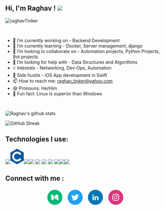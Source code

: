 ## Hi, I'm Raghav ! <img src="https://raw.githubusercontent.com/MartinHeinz/MartinHeinz/master/wave.gif" width="30px">

<p align="left"> <img src="https://komarev.com/ghpvc/?username=raghavTinker" alt="raghavTinker" /> </p>

<br>

- 🔭 I’m currently working on - Backend Development
- 🌱 I’m currently learning - Docker, Server management, django
- 👯 I’m looking to collaborate on - Automation projects, Python Projects, Bot projects
- 🤔 I’m looking for help with - Data Structures and Algorithms
- ⚡️  Interests - Networking, Dev-Ops, Automation
- 🍪 Side hustle - iOS App development in Swift
- 📫 How to reach me: raghav_tinker@yahoo.com
- 😄 Pronouns: He/Him
- 🥠 Fun fact: Linux is superior than Windows
<br>

![Raghav's github stats](https://github-readme-stats.vercel.app/api?username=raghavTinker&count_private=true&include_all_commits=true&theme=nightowl)


![GitHub Streak](https://github-readme-streak-stats.herokuapp.com?user=raghavTinker&theme=nightowl)

<!--
<img alt="Top Langs" width="495px" src="https://github-readme-stats.vercel.app/api/top-langs/?username=raghavTinker&layout=compact&theme=nightowl" href="https://github.com/raghavTinker"/> !-->
## Technologies I use:
 <img src="https://img.icons8.com/color/48/000000/c-plus-plus-logo.png"/><img src="Logos/c_colored.png" height="48px"><img src="https://img.icons8.com/color/48/000000/python.png"/><img src="https://img.icons8.com/fluent/48/000000/swift.png"/> <img src="https://img.icons8.com/color/48/000000/linux.png"/>  <img src="https://img.icons8.com/fluent/48/000000/docker.png"/> <img src="https://img.icons8.com/fluent/48/000000/github.png"/> <img src="https://img.icons8.com/nolan/48/networking-manager.png"/><img src="https://img.icons8.com/color/48/000000/travis-ci.png"/><img src="https://img.icons8.com/plasticine/48/000000/bash.png"/>
 



## Connect with me :
<p align="center">
<a href="https://medium.com/@raghav_tinker"><img src="https://github.com/aritraroy/social-icons/blob/master/medium-icon.png?raw=true" width="60"></a>
<a href="https://twitter.com/raghavTinker"><img src="https://github.com/aritraroy/social-icons/blob/master/twitter-icon.png?raw=true" width="60"></a>
<a href="www.linkedin.com/in/raghavTinker/"><img src="https://github.com/aritraroy/social-icons/blob/master/linkedin-icon.png?raw=true" width="60"></a>
<a href="https://www.instagram.com/raghav_tinker/"><img src="https://github.com/aritraroy/social-icons/blob/master/instagram-icon.png?raw=true" width="60"></a>
</p>
